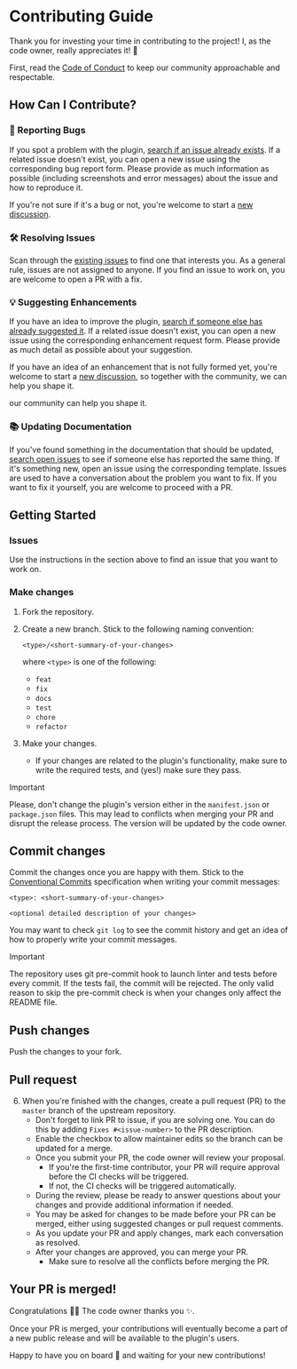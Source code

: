 # Contributing Guide

Thank you for investing your time in contributing to the project! I, as the code owner, really appreciates it! 🩷

First, read the [Code of Conduct](.github/CODE_OF_CONDUCT.md) to keep our community approachable and respectable.

## How Can I Contribute?

### 🐛 Reporting Bugs

If you spot a problem with the plugin, [search if an issue already exists][issue-bug]. If a related issue doesn't exist, you can open a new issue using the corresponding bug report form. Please provide as much information as possible (including screenshots and error messages) about the issue and how to reproduce it.

If you're not sure if it's a bug or not, you're welcome to start a [new discussion](https://github.com/bandantonio/obsidian-apple-books-highlights-plugin/discussions).

### 🛠️ Resolving Issues

Scan through the [existing issues][issue-bug] to find one that interests you. As a general rule, issues are not assigned to anyone. If you find an issue to work on, you are welcome to open a PR with a fix.

### 💡 Suggesting Enhancements

If you have an idea to improve the plugin, [search if someone else has already suggested it][issue-enhancement]. If a related issue doesn't exist, you can open a new issue using the corresponding enhancement request form. Please provide as much detail as possible about your suggestion.

If you have an idea of an enhancement that is not fully formed yet, you're welcome to start a [new discussion](https://github.com/bandantonio/obsidian-apple-books-highlights-plugin/discussions), so together with the community, we can help you shape it.

our community can help you shape it.

### 📚 Updating Documentation

If you've found something in the documentation that should be updated, [search open issues][issue-doc] to see if someone else has reported the same thing. If it's something new, open an issue using the corresponding template. Issues are used to have a conversation about the problem you want to fix. If you want to fix it yourself, you are welcome to proceed with a PR.

[issue-bug]: https://github.com/bandantonio/obsidian-apple-books-highlights-plugin/issues?q=is%3Aopen+is%3Aissue+label%3Abug
[issue-enhancement]: https://github.com/bandantonio/obsidian-apple-books-highlights-plugin/issues?q=is%3Aissue+is%3Aopen+label%3Aenhancement
[issue-doc]: https://github.com/bandantonio/obsidian-apple-books-highlights-plugin/issues?q=is%3Aopen+is%3Aissue+label%3Adocumentation

## Getting Started

### Issues

Use the instructions in the section above to find an issue that you want to work on.

### Make changes

1. Fork the repository.
2. Create a new branch. Stick to the following naming convention:

	```
	<type>/<short-summary-of-your-changes>
	```
	where `<type>` is one of the following:
	- `feat`
	- `fix`
	- `docs`
	- `test`
	- `chore`
	- `refactor`

3. Make your changes.
	- If your changes are related to the plugin's functionality, make sure to write the required tests, and (yes!) make sure they pass.

> [!IMPORTANT]
> Please, don't change the plugin's version either in the `manifest.json` or `package.json` files. This may lead to conflicts when merging your PR and disrupt the release process. The version will be updated by the code owner.

## Commit changes

Commit the changes once you are happy with them. Stick to the [Conventional Commits](https://www.conventionalcommits.org/en/v1.0.0/) specification when writing your commit messages:

```
<type>: <short-summary-of-your-changes>

<optional detailed description of your changes>
```

You may want to check `git log` to see the commit history and get an idea of how to properly write your commit messages.

> [!IMPORTANT]
> The repository uses git pre-commit hook to launch linter and tests before every commit. If the tests fail, the commit will be rejected. The only valid reason to skip the pre-commit check is when your changes only affect the README file.

## Push changes

Push the changes to your fork.

## Pull request

6. When you're finished with the changes, create a pull request (PR) to the `master` branch of the upstream repository.
	- Don't forget to link PR to issue, if you are solving one. You can do this by adding `Fixes #<issue-number>` to the PR description.
	- Enable the checkbox to allow maintainer edits so the branch can be updated for a merge.
	- Once you submit your PR, the code owner will review your proposal.
		- If you're the first-time contributor, your PR will require approval before the CI checks will be triggered.
		- If not, the CI checks will be triggered automatically.
	- During the review, please be ready to answer questions about your changes and provide additional information if needed.
	- You may be asked for changes to be made before your PR can be merged, either using suggested changes or pull request comments.
	- As you update your PR and apply changes, mark each conversation as resolved.
	- After your changes are approved, you can merge your PR.
		- Make sure to resolve all the conflicts before merging the PR.

## Your PR is merged!

Congratulations 🎉🎉 The code owner thanks you ✨.

Once your PR is merged, your contributions will eventually become a part of a new public release and will be available to the plugin's users.

Happy to have you on board 🚀 and waiting for your new contributions!
